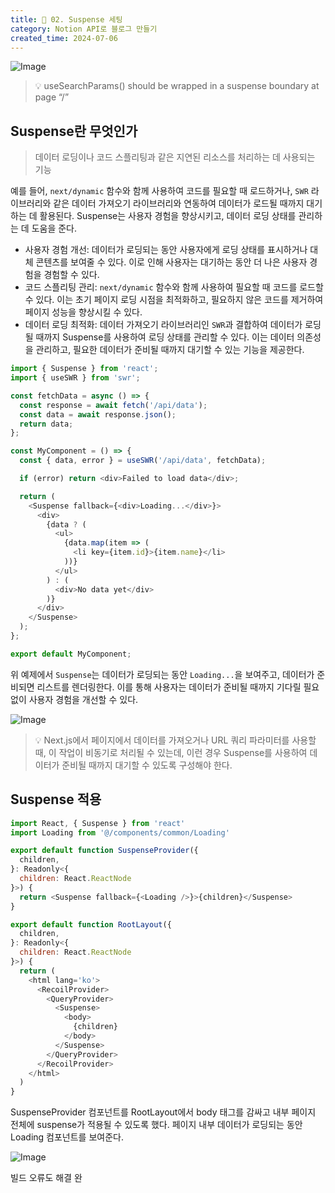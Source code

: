 ```yaml
---
title: 📝 02. Suspense 세팅
category: Notion API로 블로그 만들기
created_time: 2024-07-06
---
```


![Image](https://boiling-politician-9bc.notion.site/image/https%3A%2F%2Fprod-files-secure.s3.us-west-2.amazonaws.com%2F420927ef-2057-4e77-b9b7-d7005a1db0dd%2F7cdfb220-b6f4-44e6-bff9-69a8b660e061%2Fdb7f4d1291c49f41fbb7d2bfa667065a.jpg?table=block&id=7fca3369-4cd5-439e-96d7-3b604a9fa69c&cache=v2)


> 💡 useSearchParams() should be wrapped in a suspense boundary at page “/”


## Suspense란 무엇인가


> 데이터 로딩이나 코드 스플리팅과 같은 지연된 리소스를 처리하는 데 사용되는 기능


예를 들어, `next/dynamic` 함수와 함께 사용하여 코드를 필요할 때 로드하거나, `SWR` 라이브러리와 같은 데이터 가져오기 라이브러리와 연동하여 데이터가 로드될 때까지 대기하는 데 활용된다. Suspense는 사용자 경험을 향상시키고, 데이터 로딩 상태를 관리하는 데 도움을 준다.

- 사용자 경험 개선: 데이터가 로딩되는 동안 사용자에게 로딩 상태를 표시하거나 대체 콘텐츠를 보여줄 수 있다. 이로 인해 사용자는 대기하는 동안 더 나은 사용자 경험을 경험할 수 있다.
- 코드 스플리팅 관리: `next/dynamic` 함수와 함께 사용하여 필요할 때 코드를 로드할 수 있다. 이는 초기 페이지 로딩 시점을 최적화하고, 필요하지 않은 코드를 제거하여 페이지 성능을 향상시킬 수 있다.
- 데이터 로딩 최적화: 데이터 가져오기 라이브러리인 `SWR`과 결합하여 데이터가 로딩될 때까지 Suspense를 사용하여 로딩 상태를 관리할 수 있다. 이는 데이터 의존성을 관리하고, 필요한 데이터가 준비될 때까지 대기할 수 있는 기능을 제공한다.

```javascript
import { Suspense } from 'react';
import { useSWR } from 'swr';

const fetchData = async () => {
  const response = await fetch('/api/data');
  const data = await response.json();
  return data;
};

const MyComponent = () => {
  const { data, error } = useSWR('/api/data', fetchData);

  if (error) return <div>Failed to load data</div>;

  return (
    <Suspense fallback={<div>Loading...</div>}>
      <div>
        {data ? (
          <ul>
            {data.map(item => (
              <li key={item.id}>{item.name}</li>
            ))}
          </ul>
        ) : (
          <div>No data yet</div>
        )}
      </div>
    </Suspense>
  );
};

export default MyComponent;
```


위 예제에서 `Suspense`는 데이터가 로딩되는 동안 `Loading...`을 보여주고, 데이터가 준비되면 리스트를 렌더링한다. 이를 통해 사용자는 데이터가 준비될 때까지 기다릴 필요 없이 사용자 경험을 개선할 수 있다.


![Image](https://boiling-politician-9bc.notion.site/image/https%3A%2F%2Fprod-files-secure.s3.us-west-2.amazonaws.com%2F420927ef-2057-4e77-b9b7-d7005a1db0dd%2Fcb10070c-0267-4106-89e3-6b7faab2f364%2F43e0be5c39bbedfb7e6deb3b34a0f206.jpg?table=block&id=42beda75-2ee9-4a79-8b40-e9a8a7e36f9a&cache=v2)


> 💡 Next.js에서 페이지에서 데이터를 가져오거나 URL 쿼리 파라미터를 사용할 때, 이 작업이 비동기로 처리될 수 있는데, 이런 경우 Suspense를 사용하여 데이터가 준비될 때까지 대기할 수 있도록 구성해야 한다.


## Suspense 적용


```javascript
import React, { Suspense } from 'react'
import Loading from '@/components/common/Loading'

export default function SuspenseProvider({
  children,
}: Readonly<{
  children: React.ReactNode
}>) {
  return <Suspense fallback={<Loading />}>{children}</Suspense>
}
```


```javascript
export default function RootLayout({
  children,
}: Readonly<{
  children: React.ReactNode
}>) {
  return (
    <html lang='ko'>
      <RecoilProvider>
        <QueryProvider>
          <Suspense>
            <body>
              {children}
            </body>
          </Suspense>
        </QueryProvider>
      </RecoilProvider>
    </html>
  )
}
```


SuspenseProvider 컴포넌트를 RootLayout에서 body 태그를 감싸고 내부 페이지 전체에 suspense가 적용될 수 있도록 했다. 페이지 내부 데이터가 로딩되는 동안 Loading 컴포넌트를 보여준다.


![Image](https://boiling-politician-9bc.notion.site/image/https%3A%2F%2Fprod-files-secure.s3.us-west-2.amazonaws.com%2F420927ef-2057-4e77-b9b7-d7005a1db0dd%2Fcf785f82-9e00-436f-9fb5-fcc8a5b49401%2F%25E1%2584%2589%25E1%2585%25B3%25E1%2584%258F%25E1%2585%25B3%25E1%2584%2585%25E1%2585%25B5%25E1%2586%25AB%25E1%2584%2589%25E1%2585%25A3%25E1%2586%25BA_2024-07-06_%25E1%2584%258B%25E1%2585%25A9%25E1%2584%2592%25E1%2585%25AE_9.06.54.png?table=block&id=645cb14f-695d-4317-8e62-274b21deaca0&cache=v2)


빌드 오류도 해결 완 

